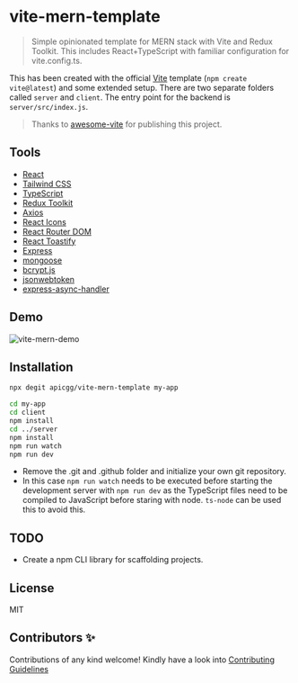 # vite-mern-template

> Simple opinionated template for MERN stack with Vite and Redux Toolkit.
> This includes React+TypeScript with familiar configuration for vite.config.ts.

This has been created with the official [Vite](https://vitejs.dev/) template (`npm create vite@latest`) and some extended setup. There are two separate folders called `server` and `client`. The entry point for the backend is `server/src/index.js`.

> Thanks to [awesome-vite](https://github.com/vitejs/awesome-vite) for publishing this project.

## Tools

- [React](https://reactjs.org/)
- [Tailwind CSS](https://tailwindcss.com/)
- [TypeScript](https://www.typescriptlang.org/)
- [Redux Toolkit](https://redux-toolkit.js.org/)
- [Axios](https://axios-http.com/)
- [React Icons](https://react-icons.github.io/react-icons)
- [React Router DOM](https://reactrouter.com/)
- [React Toastify](https://github.com/fkhadra/react-toastify)
- [Express](https://expressjs.com/)
- [mongoose](https://mongoosejs.com/)
- [bcrypt.js](https://www.npmjs.com/package/bcryptjs)
- [jsonwebtoken](https://www.npmjs.com/package/jsonwebtoken)
- [express-async-handler](https://www.npmjs.com/package/express-async-handler)

## Demo

![vite-mern-demo](https://user-images.githubusercontent.com/78271602/205232126-fdb51abd-d88f-48a9-bf0e-663a23aedb4c.gif)

## Installation

```bash
npx degit apicgg/vite-mern-template my-app
```

```bash
cd my-app
cd client
npm install
cd ../server
npm install
npm run watch
npm run dev
```

- Remove the .git and .github folder and initialize your own git repository.
- In this case `npm run watch` needs to be executed before starting the development server with `npm run dev` as the TypeScript files need to be compiled to JavaScript before staring with node. `ts-node` can be used this to avoid this.

## TODO

- Create a npm CLI library for scaffolding projects.

## License

MIT

## Contributors ✨

Contributions of any kind welcome! Kindly have a look into [Contributing Guidelines](CONTRIBUTING.md)
